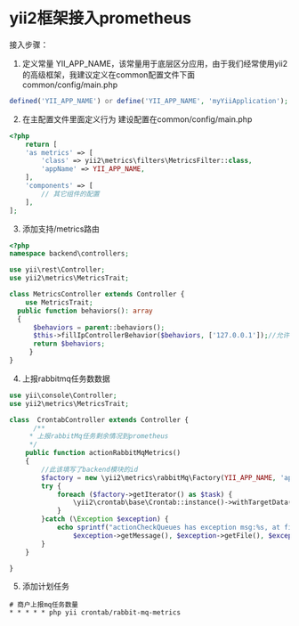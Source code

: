 # yii2框架接入prometheus



接入步骤：

1. 定义常量 YII_APP_NAME，该常量用于底层区分应用，由于我们经常使用yii2的高级框架，我建议定义在common配置文件下面common/config/main.php

```php
defined('YII_APP_NAME') or define('YII_APP_NAME', 'myYiiApplication');
```

2. 在主配置文件里面定义行为 建设配置在common/config/main.php

```php
<?php
    return [
    'as metrics' => [
        'class' => yii2\metrics\filters\MetricsFilter::class,
        'appName' => YII_APP_NAME,
    ],
    'components' => [
        // 其它组件的配置
    ],
];
```

3. 添加支持/metrics路由

```php
<?php
namespace backend\controllers;

use yii\rest\Controller;
use yii2\metrics\MetricsTrait;

class MetricsController extends Controller {
	use MetricsTrait;
  public function behaviors(): array
  {
      $behaviors = parent::behaviors();
      $this->fillIpControllerBehavior($behaviors, ['127.0.0.1']);//允许访问访路由的ip白名单
      return $behaviors;
     }
}
```

4. 上报rabbitmq任务数数据

```php
use yii\console\Controller;
use yii2\metrics\MetricsTrait;

class  CrontabController extends Controller {
      /**
     * 上报rabbitMq任务剩余情况到prometheus
     */
    public function actionRabbitMqMetrics()
    {
        //此该填写了backend模块的id
        $factory = new \yii2\metrics\rabbitMq\Factory(YII_APP_NAME, 'app-backend');
        try {
            foreach ($factory->getIterator() as $task) {
                \yii2\crontab\base\Crontab::instance()->withTargetData($task)->withHandler($task)->run();
            }
        }catch (\Exception $exception) {
            echo sprintf("actionCheckQueues has exception msg:%s, at file:%s, at line: %d, trace: %s\n",
                $exception->getMessage(), $exception->getFile(), $exception->getLine(), '');
        }
    }

}
```

5. 添加计划任务

```shell
# 商户上报mq任务数量
* * * * * php yii crontab/rabbit-mq-metrics
```

      
